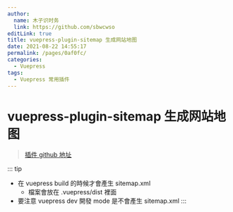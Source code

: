 ```yaml
---
author: 
  name: 木子识时务
  link: https://github.com/sbwcwso
editLink: true
title: vuepress-plugin-sitemap 生成网站地图
date: 2021-08-22 14:55:17
permalink: /pages/0af0fc/
categories: 
  - Vuepress
tags: 
  - Vuepress 常用插件
---
```


# vuepress-plugin-sitemap 生成网站地图

> [插件 github 地址](https://github.com/ekoeryanto/vuepress-plugin-sitemap)

::: tip
* 在 vuepress build 的時候才會產生 sitemap.xml
  * 檔案會放在 .vuepress/dist 裡面
* 要注意 vuepress dev 開發 mode 是不會產生 sitemap.xml
:::
